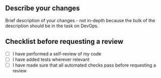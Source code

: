 <!--- AB#1234 Only if relevant, start with a link to an issue on Azure DevOps -->

## Describe your changes

Brief description of your changes - not in-depth because the bulk of the description should be in the task on DevOps.

## Checklist before requesting a review

- [ ] I have performed a self-review of my code
- [ ] I have added tests wherever relevant
- [ ] I have made sure that all automated checks pass before requesting a review
